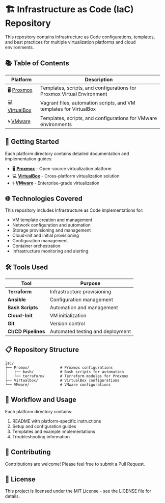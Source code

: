 # 🏗️ Infrastructure as Code (IaC) Repository

This repository contains Infrastructure as Code configurations, templates, and best practices for multiple virtualization platforms and cloud environments.

## 📚 Table of Contents

| Platform | Description |
|----------|-------------|
| 🖥️ [Proxmox](./Promox/) | Templates, scripts, and configurations for Proxmox Virtual Environment |
| 💻 [VirtualBox](./Virtualbox/) | Vagrant files, automation scripts, and VM templates for VirtualBox |
| 🌀 [VMware](./VMware/) | Templates, scripts, and configurations for VMware environments |

## 🚀 Getting Started

Each platform directory contains detailed documentation and implementation guides:

- 🖥️ **[Proxmox](./Promox/README.md)** - Open-source virtualization platform
- 💻 **[VirtualBox](./Virtualbox/README.md)** - Cross-platform virtualization solution
- 🌀 **[VMware](./VMware/README.md)** - Enterprise-grade virtualization

## 🌐 Technologies Covered

This repository includes Infrastructure as Code implementations for:

- VM template creation and management
- Network configuration and automation
- Storage provisioning and management
- Cloud-init and initial provisioning
- Configuration management
- Container orchestration
- Infrastructure monitoring and alerting

## 🛠️ Tools Used

| Tool | Purpose |
|------|---------|
| **Terraform** | Infrastructure provisioning |
| **Ansible** | Configuration management |
| **Bash Scripts** | Automation and management |
| **Cloud-Init** | VM initialization |
| **Git** | Version control |
| **CI/CD Pipelines** | Automated testing and deployment |

## 📋 Repository Structure

```
IaC/
├── Promox/              # Proxmox configurations
│   ├── bash/            # Bash scripts for automation
│   └── terraform/       # Terraform modules for Proxmox
├── Virtualbox/          # VirtualBox configurations
└── VMware/              # VMware configurations
```

## 🔄 Workflow and Usage

Each platform directory contains:
1. README with platform-specific instructions
2. Setup and configuration guides
3. Templates and example implementations
4. Troubleshooting information

## 📝 Contributing

Contributions are welcome! Please feel free to submit a Pull Request.

## 📄 License

This project is licensed under the MIT License - see the LICENSE file for details.